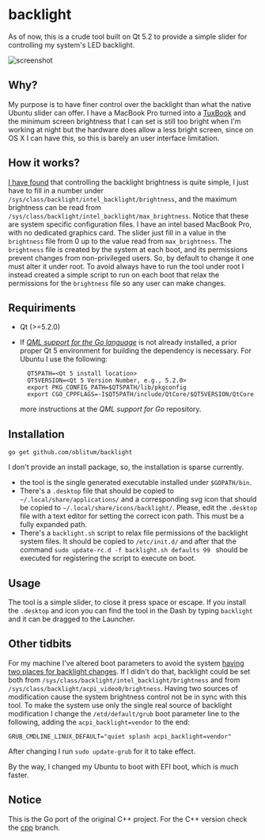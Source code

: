 backlight
=========

As of now, this is a crude tool built on Qt 5.2 to provide a simple slider for
controlling my system's LED backlight.

![screenshot](http://i.imgur.com/loAUO87.png)

Why?
----

My purpose is to have finer control over the backlight than what the native
Ubuntu slider can offer. I have a MacBook Pro turned into a
[TuxBook](http://cweiske.de/tagebuch/tuxbook.htm) and the minimum screen
brightness that I can set is still too bright when I'm working at night but the
hardware does allow a less bright screen, since on OS X I can have this, so this
is barely an user interface limitation.

How it works?
-------------

[I have found](http://askubuntu.com/questions/282201) that controlling the
backlight brightness is quite simple, I just have to fill in a number under
`/sys/class/backlight/intel_backlight/brightness`,
and the maximum brightness can be read from
`/sys/class/backlight/intel_backlight/max_brightness`.
Notice that these are system specific configuration files. I have an intel based
MacBook Pro, with no dedicated graphics card. The slider just fill in a value in
the `brightness` file from 0 up to the value read from `max_brightness`.
The `brightness` file is created by the system at each boot, and its permissions
prevent changes from non-privileged users. So, by default to change it one must
alter it under root. To avoid always have to run the tool under root I instead
created a simple script to run on each boot that relax the permissions for the
`brightness` file so any user can make changes.

Requiriments
------------

- Qt (>=5.2.0)

- If [_QML support for the Go language_](https://github.com/oblitum/qml) is not
already installed, a prior proper Qt 5 environment for building the dependency
is necessary. For Ubuntu I use the following:

        QT5PATH=<Qt 5 install location>
        QT5VERSION=<Qt 5 Version Number, e.g., 5.2.0>
        export PKG_CONFIG_PATH=$QT5PATH/lib/pkgconfig
        export CGO_CPPFLAGS=-I$QT5PATH/include/QtCore/$QT5VERSION/QtCore

    more instructions at the _QML support for Go_ repository.

Installation
------------

    go get github.com/oblitum/backlight

I don't provide an install package, so, the installation is sparse currently.

- the tool is the single generated executable installed under `$GOPATH/bin`.
- There's a `.desktop` file that should be copied to
`~/.local/share/applications/` and a corresponding svg icon that should be
copied to `~/.local/share/icons/backlight/`. Please, edit the `.desktop` file
with a text editor for setting the correct icon path. This must be a fully
expanded path.
- There's a `backlight.sh` script to relax file permissions of the backlight
system files. It should be copied to `/etc/init.d/` and after that the command
`sudo update-rc.d -f backlight.sh defaults 99 ` should be executed for
registering the script to execute on boot.

Usage
-------------

The tool is a simple slider, to close it press space or escape. If you install
the `.desktop` and icon you can find the tool in the Dash by typing `backlight`
and it can be dragged to the Launcher.

Other tidbits
-------------

For my machine I've altered boot parameters to avoid the system [having two
places for backlight changes](http://askubuntu.com/questions/134984). If I
didn't do that, backlight could be set both from
`/sys/class/backlight/intel_backlight/brightness` and from
`/sys/class/backlight/acpi_video0/brightness`. Having two sources of
modification cause the system brightness control not be in sync with this tool.
To make the system use only the single real source of backlight modification I
change the `/etd/default/grub` boot parameter line to the following, adding the
`acpi_backlight=vendor` to the end:

    GRUB_CMDLINE_LINUX_DEFAULT="quiet splash acpi_backlight=vendor"

After changing I run `sudo update-grub` for it to take effect.

By the way, I changed my Ubuntu to boot with EFI boot, which is much faster.

Notice
------

This is the Go port of the original C++ project. For the C++ version check the
[cpp](https://github.com/oblitum/backlight/tree/cpp) branch.
